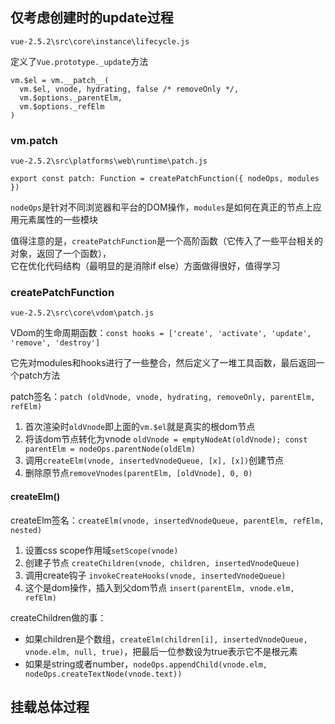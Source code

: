 ## 仅考虑创建时的update过程

`vue-2.5.2\src\core\instance\lifecycle.js`

定义了`Vue.prototype._update`方法

    vm.$el = vm.__patch__(
      vm.$el, vnode, hydrating, false /* removeOnly */,
      vm.$options._parentElm,
      vm.$options._refElm
    )


### vm.__patch__

`vue-2.5.2\src\platforms\web\runtime\patch.js`

`export const patch: Function = createPatchFunction({ nodeOps, modules })`

`nodeOps`是针对不同浏览器和平台的DOM操作，`modules`是如何在真正的节点上应用元素属性的一些模块

值得注意的是，`createPatchFunction`是一个高阶函数（它传入了一些平台相关的对象，返回了一个函数），  
它在优化代码结构（最明显的是消除if else）方面做得很好，值得学习

### createPatchFunction

`vue-2.5.2\src\core\vdom\patch.js`

VDom的生命周期函数：`const hooks = ['create', 'activate', 'update', 'remove', 'destroy']`

它先对modules和hooks进行了一些整合，然后定义了一堆工具函数，最后返回一个patch方法

patch签名：`patch (oldVnode, vnode, hydrating, removeOnly, parentElm, refElm)`

1. 首次渲染时`oldVnode`即上面的`vm.$el`就是真实的根dom节点
2. 将该dom节点转化为vnode `oldVnode = emptyNodeAt(oldVnode); const parentElm = nodeOps.parentNode(oldElm)`
3. 调用`createElm(vnode, insertedVnodeQueue, [x], [x])`创建节点
4. 删除原节点`removeVnodes(parentElm, [oldVnode], 0, 0)`

#### createElm()

createElm签名：`createElm(vnode, insertedVnodeQueue, parentElm, refElm, nested)`

1. 设置css scope作用域`setScope(vnode)`
2. 创建子节点 `createChildren(vnode, children, insertedVnodeQueue)`
3. 调用create钩子 `invokeCreateHooks(vnode, insertedVnodeQueue)`
4. 这个是dom操作，插入到父dom节点 `insert(parentElm, vnode.elm, refElm)`

createChildren做的事：

* 如果children是个数组，`createElm(children[i], insertedVnodeQueue, vnode.elm, null, true)`，把最后一位参数设为true表示它不是根元素
* 如果是string或者number，`nodeOps.appendChild(vnode.elm, nodeOps.createTextNode(vnode.text))`

## 挂载总体过程


